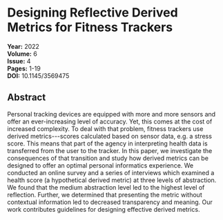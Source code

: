 # Designing Reflective Derived Metrics for Fitness Trackers

**Year:** 2022  
**Volume:** 6  
**Issue:** 4  
**Pages:** 1-19  
**DOI:** 10.1145/3569475  

## Abstract
Personal tracking devices are equipped with more and more sensors and offer an ever-increasing level of accuracy. Yet, this comes at the cost of increased complexity. To deal with that problem, fitness trackers use derived metrics---scores calculated based on sensor data, e.g. a stress score. This means that part of the agency in interpreting health data is transferred from the user to the tracker. In this paper, we investigate the consequences of that transition and study how derived metrics can be designed to offer an optimal personal informatics experience. We conducted an online survey and a series of interviews which examined a health score (a hypothetical derived metric) at three levels of abstraction. We found that the medium abstraction level led to the highest level of reflection. Further, we determined that presenting the metric without contextual information led to decreased transparency and meaning. Our work contributes guidelines for designing effective derived metrics.

